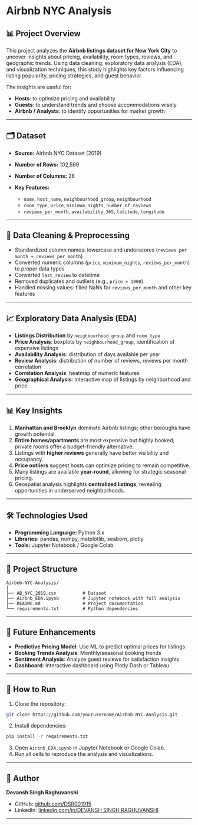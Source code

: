 # Airbnb NYC Analysis

## 📊 Project Overview

This project analyzes the **Airbnb listings dataset for New York City** to uncover insights about pricing, availability, room types, reviews, and geographic trends. Using data cleaning, exploratory data analysis (EDA), and visualization techniques, this study highlights key factors influencing listing popularity, pricing strategies, and guest behavior.

The insights are useful for:

* **Hosts**: to optimize pricing and availability
* **Guests**: to understand trends and choose accommodations wisely
* **Airbnb / Analysts**: to identify opportunities for market growth

---

## 🗂 Dataset

* **Source:** Airbnb NYC Dataset (2019)
* **Number of Rows:** 102,599
* **Number of Columns:** 26
* **Key Features:**

  * `name`, `host_name`, `neighbourhood_group`, `neighbourhood`
  * `room_type`, `price`, `minimum_nights`, `number_of_reviews`
  * `reviews_per_month`, `availability_365`, `latitude`, `longitude`

---

## 🧹 Data Cleaning & Preprocessing

* Standardized column names: lowercase and underscores (`reviews per month → reviews_per_month`)
* Converted numeric columns (`price`, `minimum_nights`, `reviews_per_month`) to proper data types
* Converted `last_review` to datetime
* Removed duplicates and outliers (e.g., `price > 1000`)
* Handled missing values: filled NaNs for `reviews_per_month` and other key features

---

## 📈 Exploratory Data Analysis (EDA)

* **Listings Distribution** by `neighbourhood_group` and `room_type`
* **Price Analysis**: boxplots by `neighbourhood_group`, identification of expensive listings
* **Availability Analysis**: distribution of days available per year
* **Review Analysis**: distribution of number of reviews, reviews per month correlation
* **Correlation Analysis**: heatmap of numeric features
* **Geographical Analysis**: interactive map of listings by neighborhood and price

---

## 📊 Key Insights

1. **Manhattan and Brooklyn** dominate Airbnb listings; other boroughs have growth potential.
2. **Entire homes/apartments** are most expensive but highly booked; private rooms offer a budget-friendly alternative.
3. Listings with **higher reviews** generally have better visibility and occupancy.
4. **Price outliers** suggest hosts can optimize pricing to remain competitive.
5. Many listings are available **year-round**, allowing for strategic seasonal pricing.
6. Geospatial analysis highlights **centralized listings**, revealing opportunities in underserved neighborhoods.

---

## 🛠 Technologies Used

* **Programming Language:** Python 3.x
* **Libraries:** pandas, numpy, matplotlib, seaborn, plotly
* **Tools:** Jupyter Notebook / Google Colab

---

## 📌 Project Structure

```
Airbnb-NYC-Analysis/
│
├── AB_NYC_2019.csv          # Dataset
├── Airbnb_EDA.ipynb         # Jupyter notebook with full analysis
├── README.md                # Project documentation
└── requirements.txt         # Python dependencies
```

---

## 🔗 Future Enhancements

* **Predictive Pricing Model**: Use ML to predict optimal prices for listings
* **Booking Trends Analysis**: Monthly/seasonal booking trends
* **Sentiment Analysis**: Analyze guest reviews for satisfaction insights
* **Dashboard**: Interactive dashboard using Plotly Dash or Tableau

---

## 📂 How to Run

1. Clone the repository:

```bash
git clone https://github.com/yourusername/Airbnb-NYC-Analysis.git
```

2. Install dependencies:

```bash
pip install -r requirements.txt
```

3. Open `Airbnb_EDA.ipynb` in Jupyter Notebook or Google Colab.
4. Run all cells to reproduce the analysis and visualizations.

---

## 📌 Author

**Devansh Singh Raghuvanshi**

* GitHub: [github.com/DSR001915](https://github.com/DSR001915/VOIS_AICTE_Oct2025_MinorProject_DevanshSinghRaghuvanshi.git)
* LinkedIn: [linkedin.com/in/DEVANSH SINGH RAGHUVANSHI](https://www.linkedin.com/in/devansh-singh-raghuvanshi-30b578231/)

---

